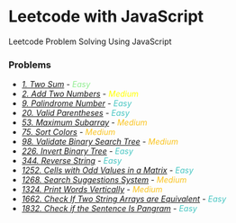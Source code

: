 # Leetcode with JavaScript

Leetcode Problem Solving Using JavaScript

### Problems

- [_1. Two Sum_](https://leetcode.com/problems/two-sum/description/) - <span style="color:lightgreen">_Easy_</span>
- [_2. Add Two Numbers_](https://leetcode.com/problems/add-two-numbers/description/) - <span style="color:yellow">_Medium_</span>
- [_9. Palindrome Number_](https://leetcode.com/problems/palindrome-number/description/) - <span style="color:#46c6c2">_Easy_</span>
- [_20. Valid Parentheses_](https://leetcode.com/problems/valid-parentheses/description/) - <span style="color:#46c6c2">_Easy_</span>
- [_53. Maximum Subarray_](https://leetcode.com/problems/maximum-subarray/description/) - <span style="color:#fac31d">_Medium_</span>
- [_75. Sort Colors_](https://leetcode.com/problems/sort-colors/description/) - <span style="color:#fac31d">_Medium_</span>
- [_98. Validate Binary Search Tree_](https://leetcode.com/problems/validate-binary-search-tree/description/) - <span style="color:#fac31d">_Medium_</span>
- [_226. Invert Binary Tree_](https://leetcode.com/problems/invert-binary-tree/description/) - <span style="color:#46c6c2">_Easy_</span>
- [_344. Reverse String_](https://leetcode.com/problems/reverse-string/description/) - <span style="color:#46c6c2">_Easy_</span>
- [_1252. Cells with Odd Values in a Matrix_](https://leetcode.com/problems/day-of-the-year/description/) - <span style="color:#46c6c2">_Easy_</span>
- [_1268. Search Suggestions System_](https://leetcode.com/problems/search-suggestions-system/description/) - <span style="color:#fac31d">_Medium_</span>
- [_1324. Print Words Vertically_](https://leetcode.com/problems/print-words-vertically/description/) - <span style="color:#fac31d">_Medium_</span>
- [_1662. Check If Two String Arrays are Equivalent_](https://leetcode.com/problems/check-if-two-string-arrays-are-equivalent/description/) - <span style="color:#46c6c2">_Easy_</span>
- [_1832. Check if the Sentence Is Pangram_](https://leetcode.com/problems/check-if-the-sentence-is-pangram/description/) - <span style="color:#46c6c2">_Easy_</span>
